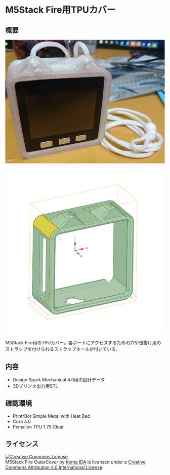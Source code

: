 # M5Stack Fire用TPUカバー

## 概要

![写真](M5Stack_Fire_OuterCover.JPG)

![参考形状](M5Stack_Fire_OuterCover.png)

M5Stack Fire用のTPUカバー。各ポートにアクセスするための穴や首掛け用のストラップを付けられるストラップホールが付いている。

## 内容

* Design Spark Mechanical 4.0用の設計データ
* 3Dプリンタ出力用STL

## 確認環境

* PrintrBot Simple Metal with Heat Bed
* Cura 4.0
* Pxmalion TPU 1.75 Clear

## ライセンス
<a rel="license" href="http://creativecommons.org/licenses/by/4.0/"><img alt="Creative Commons License" style="border-width:0" src="https://i.creativecommons.org/l/by/4.0/88x31.png" /></a><br /><span xmlns:dct="http://purl.org/dc/terms/" property="dct:title">M5Stack Fire OuterCover</span> by <a xmlns:cc="http://creativecommons.org/ns#" href="https://github.com/ciniml/M5Stack_Gadgets/OuterCover/" property="cc:attributionName" rel="cc:attributionURL">Kenta IDA</a> is licensed under a <a rel="license" href="http://creativecommons.org/licenses/by/4.0/">Creative Commons Attribution 4.0 International License</a>.
